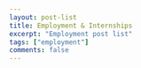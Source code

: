 ```yaml
---
layout: post-list
title: Employment & Internships
excerpt: "Employment post list"
tags: ["employment"]
comments: false
---
```

